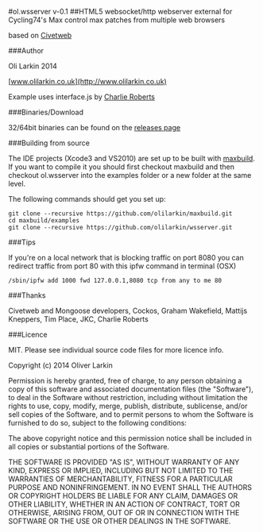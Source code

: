#ol.wsserver v-0.1
##HTML5 websocket/http webserver external for Cycling74's Max
control max patches from multiple web browsers

based on [Civetweb](http://sourceforge.net/projects/civetweb/)

###Author

Oli Larkin 2014

[www.olilarkin.co.uk](http://www.olilarkin.co.uk)

Example uses interface.js by [Charlie Roberts](http://www.charlie-roberts.com/interface/)

###Binaries/Download

32/64bit binaries can be found on the [releases page](https://github.com/olilarkin/wsserver/releases)

###Building from source

The IDE projects (Xcode3 and VS2010) are set up to be built with [maxbuild](https://github.com/olilarkin/maxbuild). If you want to compile it you should first checkout maxbuild and then checkout ol.wsserver into the examples folder or a new folder at the same level.

The following commands should get you set up:

<pre><code>git clone --recursive https://github.com/olilarkin/maxbuild.git
cd maxbuild/examples
git clone --recursive https://github.com/olilarkin/wsserver.git
</code></pre>
###Tips

If you're on a local network that is blocking traffic on port 8080 you can redirect traffic from port 80 with this ipfw command in terminal (OSX)

<pre><code>/sbin/ipfw add 1000 fwd 127.0.0.1,8080 tcp from any to me 80</code></pre>

###Thanks

Civetweb and Mongoose developers, Cockos, Graham Wakefield, Mattijs Kneppers, Tim Place, JKC, Charlie Roberts

###Licence

MIT. Please see individual source code files for more licence info.

  Copyright (c) 2014 Oliver Larkin
  
  Permission is hereby granted, free of charge, to any person obtaining a copy
  of this software and associated documentation files (the "Software"), to deal
  in the Software without restriction, including without limitation the rights
  to use, copy, modify, merge, publish, distribute, sublicense, and/or sell
  copies of the Software, and to permit persons to whom the Software is
  furnished to do so, subject to the following conditions:
  
  The above copyright notice and this permission notice shall be included in
  all copies or substantial portions of the Software.
  
  THE SOFTWARE IS PROVIDED "AS IS", WITHOUT WARRANTY OF ANY KIND, EXPRESS OR
  IMPLIED, INCLUDING BUT NOT LIMITED TO THE WARRANTIES OF MERCHANTABILITY,
  FITNESS FOR A PARTICULAR PURPOSE AND NONINFRINGEMENT. IN NO EVENT SHALL THE
  AUTHORS OR COPYRIGHT HOLDERS BE LIABLE FOR ANY CLAIM, DAMAGES OR OTHER
  LIABILITY, WHETHER IN AN ACTION OF CONTRACT, TORT OR OTHERWISE, ARISING FROM,
  OUT OF OR IN CONNECTION WITH THE SOFTWARE OR THE USE OR OTHER DEALINGS IN
  THE SOFTWARE.
